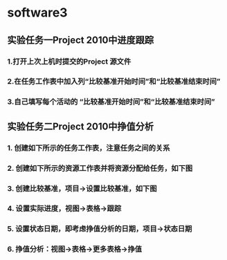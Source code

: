 # software3
## 实验任务一Project 2010中进度跟踪<br>
### 1.打开上次上机时提交的Project 源文件<br>
### 2.在任务工作表中加入列“比较基准开始时间”和“比较基准结束时间”<br>
### 3.自己填写每个活动的 “比较基准开始时间”和“比较基准结束时间”<br>
## 实验任务二Project 2010中挣值分析<br>
### 1. 创建如下所示的任务工作表，注意任务之间的关系<br>
### 2. 创建如下所示的资源工作表并将资源分配给任务，如下图<br>
### 3. 创建比较基准，项目->设置比较基准，如下图<br>
### 4. 设置实际进度，视图->表格->跟踪<br>
### 5. 设置状态日期，即考虑挣值分析的日期，项目->状态日期<br>
### 6. 挣值分析：视图->表格->更多表格->挣值<br>
